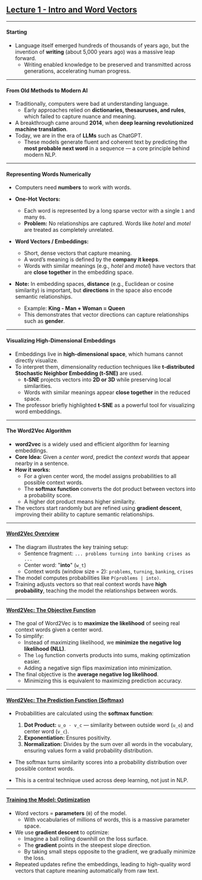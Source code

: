 ## **[Lecture 1 - Intro and Word Vectors](https://youtu.be/DzpHeXVSC5I?si=h1cKOLC38Qr9DWOX)**

---

#### **Starting**

- Language itself emerged hundreds of thousands of years ago, but the invention of **writing** (about 5,000 years ago) was a massive leap forward.  
  - Writing enabled knowledge to be preserved and transmitted across generations, accelerating human progress.

---

#### **From Old Methods to Modern AI**

- Traditionally, computers were bad at understanding language.  
  - Early approaches relied on **dictionaries, thesauruses, and rules**, which failed to capture nuance and meaning.  
- A breakthrough came around **2014**, when **deep learning revolutionized machine translation**.  
- Today, we are in the era of **LLMs** such as ChatGPT.  
  - These models generate fluent and coherent text by predicting the **most probable next word** in a sequence — a core principle behind modern NLP.

---

#### **Representing Words Numerically**

- Computers need **numbers** to work with words.  
- **One-Hot Vectors:**  
  - Each word is represented by a long sparse vector with a single `1` and many `0`s.  
  - **Problem:** No relationships are captured. Words like *hotel* and *motel* are treated as completely unrelated.  

- **Word Vectors / Embeddings:**  
  - Short, dense vectors that capture meaning.  
  - A word’s meaning is defined by the **company it keeps**.  
  - Words with similar meanings (e.g., *hotel* and *motel*) have vectors that are **close together** in the embedding space.  

- **Note:** In embedding spaces, **distance** (e.g., Euclidean or cosine similarity) is important, but **directions** in the space also encode semantic relationships.  
  - Example: **King - Man + Woman = Queen**  
  - This demonstrates that vector directions can capture relationships such as **gender**.

---

#### **Visualizing High-Dimensional Embeddings**

- Embeddings live in **high-dimensional space**, which humans cannot directly visualize.  
- To interpret them, dimensionality reduction techniques like **t-distributed Stochastic Neighbor Embedding (t-SNE)** are used.  
  - **t-SNE** projects vectors into **2D or 3D** while preserving local similarities.  
  - Words with similar meanings appear **close together** in the reduced space.  
- The professor briefly highlighted **t-SNE** as a powerful tool for visualizing word embeddings.

---

#### **The Word2Vec Algorithm**

- **word2vec** is a widely used and efficient algorithm for learning embeddings.  
- **Core Idea:** Given a *center word*, predict the *context words* that appear nearby in a sentence.  
- **How it works:**  
  - For a given center word, the model assigns probabilities to all possible context words.  
  - The **softmax function** converts the dot product between vectors into a probability score.  
  - A higher dot product means higher similarity.  
- The vectors start randomly but are refined using **gradient descent**, improving their ability to capture semantic relationships.  

---

#### **[Word2Vec Overview](https://github.com/abdulqudoos26648/large-language-model/blob/c1515f7aeabc4001dbe8faeb4869d47341b87df1/Stanford%20CS224N%3A%20NLP%20with%20Deep%20Learning/Assets/lect%231/Word2Vec%20Overview.png)**

- The diagram illustrates the key training setup:  
  - Sentence fragment: `... problems turning into banking crises as ...`  
  - Center word: "**into**" (`w_t`)  
  - Context words (window size = 2): `problems`, `turning`, `banking`, `crises`  
- The model computes probabilities like `P(problems | into)`.  
- Training adjusts vectors so that real context words have **high probability**, teaching the model the relationships between words.

---

#### **[Word2Vec: The Objective Function](https://github.com/abdulqudoos26648/large-language-model/blob/c1515f7aeabc4001dbe8faeb4869d47341b87df1/Stanford%20CS224N%3A%20NLP%20with%20Deep%20Learning/Assets/lect%231/Word2Vec%20%20objective%20function.png)**

- The goal of Word2Vec is to **maximize the likelihood** of seeing real context words given a center word.  
- To simplify:  
  - Instead of maximizing likelihood, we **minimize the negative log likelihood (NLL)**.  
  - The `log` function converts products into sums, making optimization easier.  
  - Adding a negative sign flips maximization into minimization.  
- The final objective is the **average negative log likelihood**.  
  - Minimizing this is equivalent to maximizing prediction accuracy.

---

#### **[Word2Vec: The Prediction Function (Softmax)](https://github.com/abdulqudoos26648/large-language-model/blob/c1515f7aeabc4001dbe8faeb4869d47341b87df1/Stanford%20CS224N%3A%20NLP%20with%20Deep%20Learning/Assets/lect%231/Word2Vec%20predictive%20function.png)**

- Probabilities are calculated using the **softmax function**:  

  1. **Dot Product:** `u_o · v_c` — similarity between outside word (`u_o`) and center word (`v_c`).  
  2. **Exponentiation:** Ensures positivity.  
  3. **Normalization:** Divides by the sum over all words in the vocabulary, ensuring values form a valid probability distribution.  

- The softmax turns similarity scores into a probability distribution over possible context words.  
- This is a central technique used across deep learning, not just in NLP.

---

#### **[Training the Model: Optimization](https://github.com/abdulqudoos26648/large-language-model/blob/c1515f7aeabc4001dbe8faeb4869d47341b87df1/Stanford%20CS224N%3A%20NLP%20with%20Deep%20Learning/Assets/lect%231/Word2Vec%20optimize%20parameters.png)**

- Word vectors = **parameters** (`θ`) of the model.  
  - With vocabularies of millions of words, this is a massive parameter space.  
- We use **gradient descent** to optimize:  
  - Imagine a ball rolling downhill on the loss surface.  
  - The **gradient** points in the steepest slope direction.  
  - By taking small steps opposite to the gradient, we gradually minimize the loss.  
- Repeated updates refine the embeddings, leading to high-quality word vectors that capture meaning automatically from raw text.
